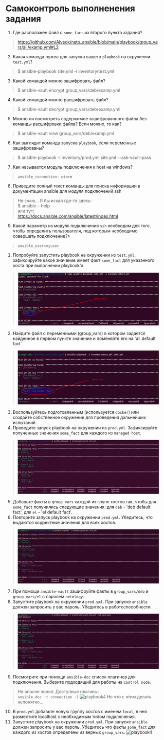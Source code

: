 # Самоконтроль выполненения задания

1. Где расположен файл с `some_fact` из второго пункта задания?
>https://github.com/Alvsok/neto_ansible/blob/main/playbook/group_vars/all/examp.yml#L2
2. Какая команда нужна для запуска вашего `playbook` на окружении `test.yml`?
>$ ansible-playbook site.yml -i inventory/test.yml
3. Какой командой можно зашифровать файл?
>$ ansible-vault encrypt group_vars/deb/examp.yml
4. Какой командой можно расшифровать файл?
> $ ansible-vault decrypt group_vars/deb/examp.yml
5. Можно ли посмотреть содержимое зашифрованного файла без команды расшифровки файла? Если можно, то как?
> $ ansible-vault view group_vars/deb/examp.yml
6. Как выглядит команда запуска `playbook`, если переменные зашифрованы?
>$ ansible-playbook -i inventory/prod.yml site.yml --ask-vault-pass
7. Как называется модуль подключения к host на windows?
> ```ansible_connection: winrm```
8. Приведите полный текст команды для поиска информации в документации ansible для модуля подключений ssh
> Не знаю... Я бы искал где-то здесь:    
> $ ansible  --help    
> или тут:    
> https://docs.ansible.com/ansible/latest/index.html
9. Какой параметр из модуля подключения `ssh` необходим для того, чтобы определить пользователя, под которым необходимо совершать подключение?> 
> ```ansible_user=myuser```     



1. Попробуйте запустить playbook на окружении из `test.yml`, зафиксируйте какое значение имеет факт `some_fact` для указанного хоста при выполнении playbook'a.

> ![playbook1](./Scr11-31-41.png)




2. Найдите файл с переменными (group_vars) в котором задаётся найденное в первом пункте значение и поменяйте его на 'all default fact'.
> ![playbook2](./11-59-18.png)

3. Воспользуйтесь подготовленным (используется `docker`) или создайте собственное окружение для проведения дальнейших испытаний.
4. Проведите запуск playbook на окружении из `prod.yml`. Зафиксируйте полученные значения `some_fact` для каждого из `managed host`.
> ![playbook4](./20-24-49.png)
5. Добавьте факты в `group_vars` каждой из групп хостов так, чтобы для `some_fact` получились следующие значения: для `deb` - 'deb default fact', для `el` - 'el default fact'.
6.  Повторите запуск playbook на окружении `prod.yml`. Убедитесь, что выдаются корректные значения для всех хостов.
> ![playbook4](./20-33-32.png)
7. При помощи `ansible-vault` зашифруйте факты в `group_vars/deb` и `group_vars/el` с паролем `netology`.
8. Запустите playbook на окружении `prod.yml`. При запуске `ansible` должен запросить у вас пароль. Убедитесь в работоспособности.
> ![playbook4](./20-40-13.png)
9. Посмотрите при помощи `ansible-doc` список плагинов для подключения. Выберите подходящий для работы на `control node`.
> Не вполне понял. Доступные плагины:     
```ansible-doc -t connection -l```
![playbook4](./20-54-29.png)
Но что с этим делать непонятно…

10. В `prod.yml` добавьте новую группу хостов с именем  `local`, в ней разместите localhost с необходимым типом подключения.
11. Запустите playbook на окружении `prod.yml`. При запуске `ansible` должен запросить у вас пароль. Убедитесь что факты `some_fact` для каждого из хостов определены из верных `group_vars`.
![playbook4](./21-01-42.png)